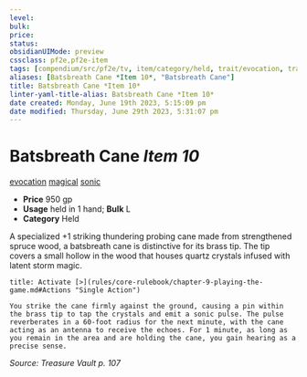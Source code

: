```yaml
---
level:
bulk:
price:
status:
obsidianUIMode: preview
cssclass: pf2e,pf2e-item
tags: [compendium/src/pf2e/tv, item/category/held, trait/evocation, trait/magical, trait/sonic]
aliases: [Batsbreath Cane *Item 10*, "Batsbreath Cane"]
title: Batsbreath Cane *Item 10*
linter-yaml-title-alias: Batsbreath Cane *Item 10*
date created: Monday, June 19th 2023, 5:15:09 pm
date modified: Thursday, June 29th 2023, 5:31:07 pm
---
```


# Batsbreath Cane *Item 10*

[evocation](rules/traits/evocation.md) [magical](rules/traits/magical.md) [sonic](rules/traits/sonic.md)  

- **Price** 950 gp
- **Usage** held in 1 hand; **Bulk** L
- **Category** Held

A specialized +1 striking thundering probing cane made from strengthened spruce wood, a batsbreath cane is distinctive for its brass tip. The tip covers a small hollow in the wood that houses quartz crystals infused with latent storm magic.

```ad-embed-ability
title: Activate [>](rules/core-rulebook/chapter-9-playing-the-game.md#Actions "Single Action")

You strike the cane firmly against the ground, causing a pin within the brass tip to tap the crystals and emit a sonic pulse. The pulse reverberates in a 60-foot radius for the next minute, with the cane acting as an antenna to receive the echoes. For 1 minute, as long as you remain in the area and are holding the cane, you gain hearing as a precise sense.
```

*Source: Treasure Vault p. 107*
